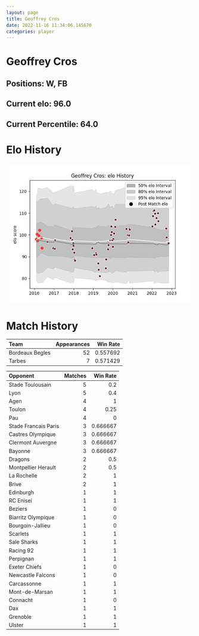 ```yaml
---  
layout: page  
title: Geoffrey Cros  
date: 2022-11-16 11:34:06.145670  
categories: player  
---
```

# Geoffrey Cros

## Positions: W, FB

## Current elo: 96.0

## Current Percentile: 64.0

# Elo History


![elo history](history_GeoffreyCros.png)
# Match History


| Team            |   Appearances |   Win Rate |
|:----------------|--------------:|-----------:|
| Bordeaux Begles |            52 |   0.557692 |
| Tarbes          |             7 |   0.571429 |

| Opponent             |   Matches |   Win Rate |
|:---------------------|----------:|-----------:|
| Stade Toulousain     |         5 |   0.2      |
| Lyon                 |         5 |   0.4      |
| Agen                 |         4 |   1        |
| Toulon               |         4 |   0.25     |
| Pau                  |         4 |   0        |
| Stade Francais Paris |         3 |   0.666667 |
| Castres Olympique    |         3 |   0.666667 |
| Clermont Auvergne    |         3 |   0.666667 |
| Bayonne              |         3 |   0.666667 |
| Dragons              |         2 |   0.5      |
| Montpellier Herault  |         2 |   0.5      |
| La Rochelle          |         2 |   1        |
| Brive                |         2 |   1        |
| Edinburgh            |         1 |   1        |
| RC Enisei            |         1 |   1        |
| Beziers              |         1 |   0        |
| Biarritz Olympique   |         1 |   0        |
| Bourgoin-Jallieu     |         1 |   0        |
| Scarlets             |         1 |   1        |
| Sale Sharks          |         1 |   1        |
| Racing 92            |         1 |   1        |
| Perpignan            |         1 |   1        |
| Exeter Chiefs        |         1 |   0        |
| Newcastle Falcons    |         1 |   0        |
| Carcassonne          |         1 |   1        |
| Mont-de-Marsan       |         1 |   1        |
| Connacht             |         1 |   0        |
| Dax                  |         1 |   1        |
| Grenoble             |         1 |   1        |
| Ulster               |         1 |   1        |